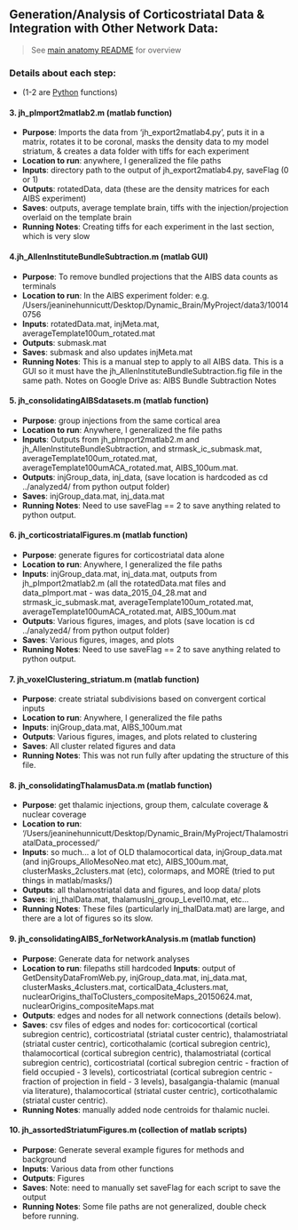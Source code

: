 ## Generation/Analysis of Corticostriatal Data & Integration with Other Network Data:
> See [main anatomy README](https://github.com/BJHunnicutt/anatomy/blob/master/README.md) for overview


### Details about each step:
* (1-2 are [Python](https://github.com/BJHunnicutt/anatomy/tree/master/Python) functions)

#### 3. jh_pImport2matlab2.m (matlab function)
* __Purpose__: Imports the data from ‘jh_export2matlab4.py’, puts it in a matrix, rotates it to be coronal, masks the density data to my model striatum, & creates a data folder with tiffs for each experiment
* __Location to run__: anywhere, I generalized the file paths
* __Inputs__: directory path to the output of jh_export2matlab4.py, saveFlag (0 or 1)
* __Outputs__: rotatedData, data (these are the density matrices for each AIBS experiment)
* __Saves__: outputs, average template brain, tiffs with the injection/projection overlaid on the template brain
* __Running Notes__: Creating tiffs for each experiment in the last section, which is very slow

#### 4.jh_AllenInstituteBundleSubtraction.m (matlab GUI)
* __Purpose__: To remove bundled projections that the AIBS data counts as terminals
* __Location to run__: In the AIBS experiment folder: e.g. /Users/jeaninehunnicutt/Desktop/Dynamic_Brain/MyProject/data3/100140756
* __Inputs__: rotatedData.mat, injMeta.mat, averageTemplate100um_rotated.mat
* __Outputs__: submask.mat
* __Saves__: submask and also updates injMeta.mat
* __Running Notes__: This is a manual step to apply to all AIBS data. This is a GUI so it must have the jh_AllenInstituteBundleSubtraction.fig file in the same path. Notes on Google Drive as: AIBS Bundle Subtraction Notes

#### 5. jh_consolidatingAIBSdatasets.m (matlab function)
* __Purpose__: group injections from the same cortical area
* __Location to run__: Anywhere, I generalized the file paths
* __Inputs__: Outputs from jh_pImport2matlab2.m and jh_AllenInstituteBundleSubtraction, and strmask_ic_submask.mat, averageTemplate100um_rotated.mat, averageTemplate100umACA_rotated.mat, AIBS_100um.mat.
* __Outputs__: injGroup_data, inj_data, (save location is hardcoded as cd ../analyzed4/ from python output folder)
* __Saves__: injGroup_data.mat, inj_data.mat
* __Running Notes__: Need to use saveFlag == 2 to save anything related to python output.

#### 6. jh_corticostriatalFigures.m (matlab function)
* __Purpose__: generate figures for corticostriatal data alone
* __Location to run__: Anywhere, I generalized the file paths
* __Inputs__: injGroup_data.mat, inj_data.mat, outputs from jh_pImport2matlab2.m (all the rotatedData.mat files
and data_pImport.mat - was data_2015_04_28.mat
 and strmask_ic_submask.mat, averageTemplate100um_rotated.mat, averageTemplate100umACA_rotated.mat, AIBS_100um.mat
* __Outputs__: Various figures, images, and plots (save location is cd ../analyzed4/ from python output folder)
* __Saves__: Various figures, images, and plots
* __Running Notes__: Need to use saveFlag == 2 to save anything related to python output.

#### 7. jh_voxelClustering_striatum.m (matlab function)
* __Purpose__: create striatal subdivisions based on convergent cortical inputs
* __Location to run__:  Anywhere, I generalized the file paths
* __Inputs__: injGroup_data.mat, AIBS_100um.mat
* __Outputs__: Various figures, images, and plots related to clustering
* __Saves__: All cluster related figures and data
* __Running Notes__:  This was not run fully after updating the structure of this file.

#### 8. jh_consolidatingThalamusData.m (matlab function)
* __Purpose__: get thalamic injections, group them, calculate coverage & nuclear coverage
* __Location to run__: ‘/Users/jeaninehunnicutt/Desktop/Dynamic_Brain/MyProject/ThalamostriatalData_processed/’
* __Inputs__: so much... a lot of OLD thalamocortical data, injGroup_data.mat (and injGroups_AlloMesoNeo.mat etc), AIBS_100um.mat, clusterMasks_2clusters.mat (etc), colormaps, and MORE (tried to put things in matlab/masks/)
* __Outputs__: all thalamostriatal data and figures, and loop data/ plots
* __Saves__: inj_thalData.mat, thalamusInj_group_Level10.mat, etc...
* __Running Notes__: These files (particularly inj_thalData.mat) are large, and there are a lot of figures so its slow.

#### 9. jh_consolidatingAIBS_forNetworkAnalysis.m (matlab function)
* __Purpose__: Generate data for network analyses
* __Location to run__: filepaths still hardcoded
__Inputs__: output of GetDensityDataFromWeb.py, injGroup_data.mat, inj_data.mat, clusterMasks_4clusters.mat, corticalData_4clusters.mat, nuclearOrigins_thalToClusters_compositeMaps_20150624.mat, nuclearOrigins_compositeMaps.mat
* __Outputs__: edges and nodes for all network connections (details below).
* __Saves__: csv files of edges and nodes for: corticocortical (cortical subregion centric), corticostriatal (striatal custer centric), thalamostriatal (striatal custer centric), corticothalamic (cortical subregion centric), thalamocortical (cortical subregion centric), thalamostriatal (cortical subregion centric), corticostriatal (cortical subregion centric - fraction of field occupied - 3 levels), corticostriatal (cortical subregion centric - fraction of projection in field - 3 levels), basalgangia-thalamic (manual via literature), thalamocortical (striatal custer centric), corticothalamic (striatal custer centric).
* __Running Notes__:  manually added node centroids for thalamic nuclei.

#### 10. jh_assortedStriatumFigures.m (collection of matlab scripts)
* __Purpose__: Generate several example figures for methods and background
* __Inputs__: Various data from other functions
* __Outputs__: Figures
* __Saves__: Note: need to manually set saveFlag for each script to save the output
* __Running Notes__: Some file paths are not generalized, double check before running.
